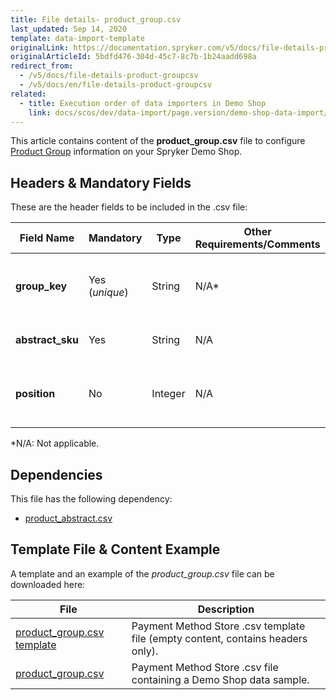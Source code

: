 ```yaml
---
title: File details- product_group.csv
last_updated: Sep 14, 2020
template: data-import-template
originalLink: https://documentation.spryker.com/v5/docs/file-details-product-groupcsv
originalArticleId: 5bdfd476-304d-45c7-8c7b-1b24aadd698a
redirect_from:
  - /v5/docs/file-details-product-groupcsv
  - /v5/docs/en/file-details-product-groupcsv
related:
  - title: Execution order of data importers in Demo Shop
    link: docs/scos/dev/data-import/page.version/demo-shop-data-import/execution-order-of-data-importers-in-demo-shop.html
---
```


This article contains content of the **product_group.csv** file to configure [Product Group](/docs/scos/user/features/{{page.version}}/product-groups-feature-overview.html) information on your Spryker Demo Shop.

## Headers & Mandatory Fields
These are the header fields to be included in the .csv file:

| Field Name | Mandatory | Type | Other Requirements/Comments | Description |
| --- | --- | --- | --- | --- |
| **group_key** | Yes (*unique*) | String |N/A* | Product group unique string identifier. |
| **abstract_sku** | Yes | String |N/A | SKU of the abstract product. |
| **position** | No | Integer |N/A | The position of the product within that group. |
*N/A: Not applicable.

## Dependencies

This file has the following dependency:
*    [product_abstract.csv](/docs/scos/dev/data-import/{{page.version}}/data-import-categories/catalog-setup/products/file-details-product-abstract.csv.html)

## Template File & Content Example
A template and an example of the *product_group.csv*  file can be downloaded here:

| File | Description |
| --- | --- |
| [product_group.csv template](https://spryker.s3.eu-central-1.amazonaws.com/docs/Developer+Guide/Back-End/Data+Manipulation/Data+Ingestion/Data+Import/Data+Import+Categories/Merchandising+Setup/Product+Merchandising/Template+product_group.csv) | Payment Method Store .csv template file (empty content, contains headers only). |
| [product_group.csv](https://spryker.s3.eu-central-1.amazonaws.com/docs/Developer+Guide/Back-End/Data+Manipulation/Data+Ingestion/Data+Import/Data+Import+Categories/Merchandising+Setup/Product+Merchandising/product_group.csv) | Payment Method Store .csv file containing a Demo Shop data sample. |
